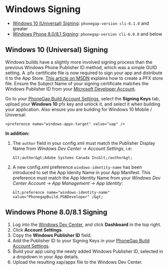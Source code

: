 # Windows Signing

- [Windows 10 (Universal) Signing](#windows): `phonegap-version cli-6.1.0` and greater
- [Windows Phone 8.0/8.1 Signing](#winphone8): `phonegap-version cli-6.0.0` and below

<a id="windows"></a>
## Windows 10 (Universal) Signing


Windows builds have a slightly more involved signing process than the previous Windows Phone Publisher ID method, which was a simple GUID setting. A .pfx certificate file is now required to sign your app and distribute it to the App Store. [This article on MSDN](https://msdn.microsoft.com/en-us/library/windows/desktop/jj835832.aspx) explains how to create a PFX store file. Ensure the Subject Name of your signing certificate matches the Windows Publisher ID from your [Microsoft Developer Account](https://developer.microsoft.com/en-us/dashboard/account/management).

Go to your [PhoneGap Build Account Settings](https://buildstage.phonegap.com/people/edit), select the **Signing Keys** tab, upload your **Windows 10** pfx key and unlock it, and select it when building your application. Also ensure you are building for Windows 10 Mobile / Universal:

    <preference name="windows-appx-target" value="uap" />

**In addition:**

1. The `author` field in your config.xml must match the Publisher Display Name from *Windows Dev Center -> Account Settings*, i.e:

    ```&lt;author&gt;Adobe Systems Canada Inc&lt;/author&gt;```

2. A new config.xml preference `windows-identity-name` has been introduced to set the App Idenity Name in your App Manifest. This preference must match the App Identity Name from your *Windows Dev Center Account -> App Management -> App Identity*:
	
	```&lt;preference name="windows-identity-name" value="PhonegapBuild.PGBDeveloper" /&gt;```

<a id="winphone8"></a>
## Windows Phone 8.0/8.1 Signing

1. Log into the [Windows Dev Center](http://dev.windows.com), and click **Dashboard** in the top right.
2. Click **Account Settings**.
3. Copy the **Windows Publisher ID** field.
4. Add the Publisher ID to your Signing Keys in your [PhoneGap Build Account Settings](https://build.phonegap.com/people/edit).
5. Build your app using the newly added Windows Publisher ID, selected in a dropdown in your App details.
6. Upload the resulting xap/appx file to the Windows Dev Center.